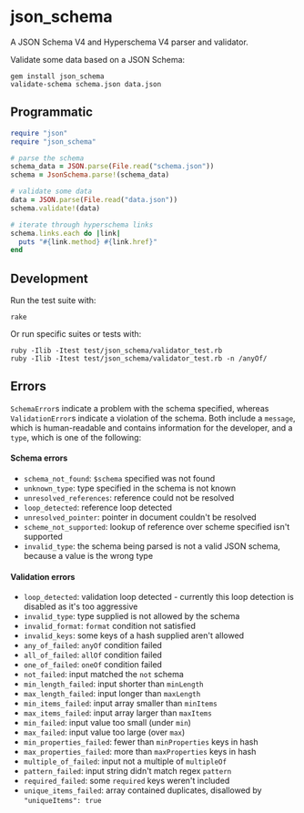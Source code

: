 # json_schema

A JSON Schema V4 and Hyperschema V4 parser and validator.

Validate some data based on a JSON Schema:

```
gem install json_schema
validate-schema schema.json data.json
```

## Programmatic

``` ruby
require "json"
require "json_schema"

# parse the schema
schema_data = JSON.parse(File.read("schema.json"))
schema = JsonSchema.parse!(schema_data)

# validate some data
data = JSON.parse(File.read("data.json"))
schema.validate!(data)

# iterate through hyperschema links
schema.links.each do |link|
  puts "#{link.method} #{link.href}"
end
```

## Development

Run the test suite with:

```
rake
```

Or run specific suites or tests with:

```
ruby -Ilib -Itest test/json_schema/validator_test.rb
ruby -Ilib -Itest test/json_schema/validator_test.rb -n /anyOf/
```

## Errors

`SchemaError`s indicate a problem with the schema specified, whereas
`ValidationError`s indicate a violation of the schema. Both include a `message`,
which is human-readable and contains information for the developer, and a
`type`, which is one of the following:

#### Schema errors

* `schema_not_found`: `$schema` specified was not found
* `unknown_type`: type specified in the schema is not known
* `unresolved_references`: reference could not be resolved
* `loop_detected`: reference loop detected
* `unresolved_pointer`: pointer in document couldn't be resolved
* `scheme_not_supported`: lookup of reference over scheme specified isn't supported
* `invalid_type`: the schema being parsed is not a valid JSON schema, because a value is the wrong type

#### Validation errors

* `loop_detected`: validation loop detected - currently this loop detection is disabled as it's too aggressive
* `invalid_type`: type supplied is not allowed by the schema
* `invalid_format`: `format` condition not satisfied
* `invalid_keys`: some keys of a hash supplied aren't allowed
* `any_of_failed`: `anyOf` condition failed
* `all_of_failed`: `allOf` condition failed
* `one_of_failed`: `oneOf` condition failed
* `not_failed`: input matched the `not` schema
* `min_length_failed`: input shorter than `minLength`
* `max_length_failed`: input longer than `maxLength`
* `min_items_failed`: input array smaller than `minItems`
* `max_items_failed`: input array larger than `maxItems`
* `min_failed`: input value too small (under `min`)
* `max_failed`: input value too large (over `max`)
* `min_properties_failed`: fewer than `minProperties` keys in hash
* `max_properties_failed`: more than `maxProperties` keys in hash
* `multiple_of_failed`: input not a multiple of `multipleOf`
* `pattern_failed`: input string didn't match regex `pattern`
* `required_failed`: some `required` keys weren't included
* `unique_items_failed`: array contained duplicates, disallowed by `"uniqueItems": true`